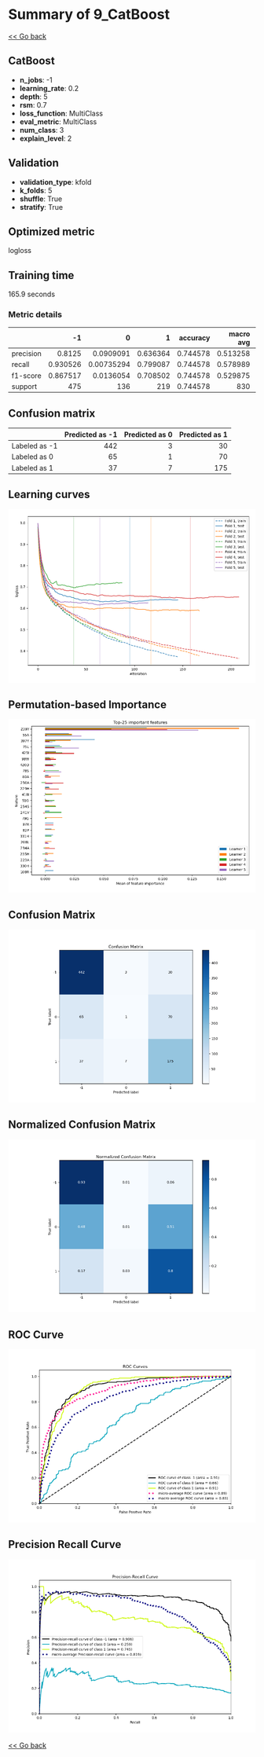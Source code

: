# Summary of 9_CatBoost

[<< Go back](../README.md)


## CatBoost
- **n_jobs**: -1
- **learning_rate**: 0.2
- **depth**: 5
- **rsm**: 0.7
- **loss_function**: MultiClass
- **eval_metric**: MultiClass
- **num_class**: 3
- **explain_level**: 2

## Validation
 - **validation_type**: kfold
 - **k_folds**: 5
 - **shuffle**: True
 - **stratify**: True

## Optimized metric
logloss

## Training time

165.9 seconds

### Metric details
|           |         -1 |            0 |          1 |   accuracy |   macro avg |   weighted avg |   logloss |
|:----------|-----------:|-------------:|-----------:|-----------:|------------:|---------------:|----------:|
| precision |   0.8125   |   0.0909091  |   0.636364 |   0.744578 |    0.513258 |       0.647789 |  0.634913 |
| recall    |   0.930526 |   0.00735294 |   0.799087 |   0.744578 |    0.578989 |       0.744578 |  0.634913 |
| f1-score  |   0.867517 |   0.0136054  |   0.708502 |   0.744578 |    0.529875 |       0.685642 |  0.634913 |
| support   | 475        | 136          | 219        |   0.744578 |  830        |     830        |  0.634913 |


## Confusion matrix
|               |   Predicted as -1 |   Predicted as 0 |   Predicted as 1 |
|:--------------|------------------:|-----------------:|-----------------:|
| Labeled as -1 |               442 |                3 |               30 |
| Labeled as 0  |                65 |                1 |               70 |
| Labeled as 1  |                37 |                7 |              175 |

## Learning curves
![Learning curves](learning_curves.png)

## Permutation-based Importance
![Permutation-based Importance](permutation_importance.png)
## Confusion Matrix

![Confusion Matrix](confusion_matrix.png)


## Normalized Confusion Matrix

![Normalized Confusion Matrix](confusion_matrix_normalized.png)


## ROC Curve

![ROC Curve](roc_curve.png)


## Precision Recall Curve

![Precision Recall Curve](precision_recall_curve.png)



[<< Go back](../README.md)
